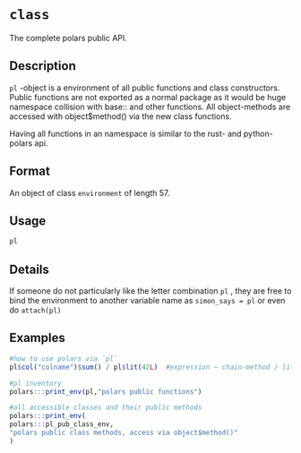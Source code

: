 # `class`

The complete polars public API.

## Description

`pl` -object is a environment of all public functions and class constructors.
Public functions are not exported as a normal package as it would be huge namespace
collision with base:: and other functions. All object-methods are accessed with object$method()
via the new class functions.

Having all functions in an namespace is similar to the rust- and python- polars api.

## Format

An object of class `environment` of length 57.

## Usage

```r
pl
```

## Details

If someone do not particularly like the letter combination `pl` , they are free to
bind the environment to another variable name as `simon_says = pl` or even do `attach(pl)`

## Examples

```r
#how to use polars via `pl`
pl$col("colname")$sum() / pl$lit(42L)  #expression ~ chain-method / literal-expression

#pl inventory
polars:::print_env(pl,"polars public functions")

#all accessible classes and their public methods
polars:::print_env(
polars:::pl_pub_class_env,
"polars public class methods, access via object$method()"
)
```



